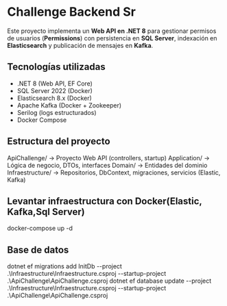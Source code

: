 # Challenge Backend Sr

Este proyecto implementa un **Web API en .NET 8** para gestionar permisos de usuarios (**Permissions**) con persistencia en **SQL Server**, indexación en **Elasticsearch** y publicación de mensajes en **Kafka**.  


## Tecnologías utilizadas
- .NET 8 (Web API, EF Core)
- SQL Server 2022 (Docker)
- Elasticsearch 8.x (Docker)
- Apache Kafka (Docker + Zookeeper)
- Serilog (logs estructurados)
- Docker Compose


## Estructura del proyecto
ApiChallenge/ -> Proyecto Web API (controllers, startup)
Application/ -> Lógica de negocio, DTOs, interfaces
Domain/ -> Entidades del dominio
Infraestructure/ -> Repositorios, DbContext, migraciones, servicios (Elastic, Kafka)
## Levantar infraestructura con Docker(Elastic, Kafka,Sql Server)
docker-compose up -d
## Base de datos
dotnet ef migrations add InitDb --project .\Infraestructure\Infraestructure.csproj --startup-project .\ApiChallenge\ApiChallenge.csproj
dotnet ef database update --project .\Infraestructure\Infraestructure.csproj --startup-project .\ApiChallenge\ApiChallenge.csproj
